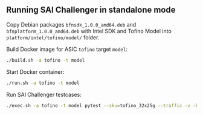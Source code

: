 ## Running SAI Challenger in standalone mode

Copy Debian packages `bfnsdk_1.0.0_amd64.deb` and `bfnplatform_1.0.0_amd64.deb` with Intel SDK and Tofino Model into `platform/intel/tofino/model/` folder.

Build Docker image for ASIC `tofino` target `model`:
```sh
./build.sh -a tofino -t model
```

Start Docker container:
```sh
./run.sh -a tofino -t model
```

Run SAI Challenger testcases:
```sh
./exec.sh -a tofino -t model pytest --sku=tofino_32x25g --traffic -v -k "test_l2_basic"
```

